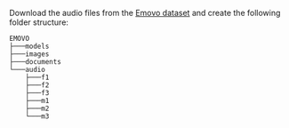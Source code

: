 Download the audio files from the [Emovo dataset](https://dagshub.com/kingabzpro/EMOVO) and create the following folder structure:

```
EMOVO
├───models
├───images
├───documents
└───audio
    ├───f1
    ├───f2
    ├───f3
    ├───m1
    ├───m2
    └───m3
```
